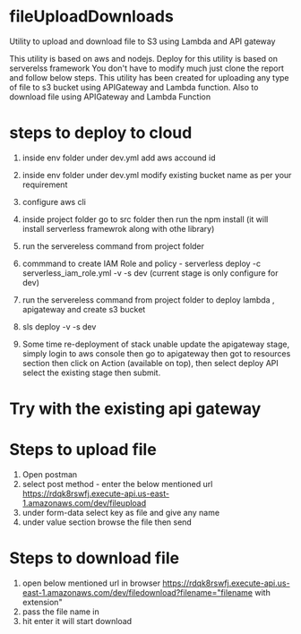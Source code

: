 # fileUploadDownloads
 Utility to upload and download file to S3 using Lambda and API gateway

This utility is based on aws and nodejs.
Deploy for this utility is based on serverelss framework
You don't have to modify much just clone the report and follow below steps.
This utility has been created for uploading any type of file to s3 bucket using APIGateway and Lambda function.
Also to download file using APIGateway and Lambda Function

 # steps to deploy to cloud

 1. inside env folder under dev.yml add aws accound id
 2. inside env folder under dev.yml modify existing bucket name as per your requirement
 3. configure aws cli
 4. inside project folder go to src folder then run the npm install (it will install serverless framewrok along with othe library)
 5. run the servereless command from project folder
 6. commmand to create IAM Role and policy - serverless deploy -c serverless_iam_role.yml -v -s dev  (current stage is only configure for dev)
 7. run the servereless command from project folder to deploy lambda , apigateway and create s3 bucket
 8. sls deploy -v -s dev

 9. Some time re-deployment of stack unable update the apigateway stage, simply login to aws console then go to apigateway then got to resources section then click on Action (available on top), then select deploy API
 select the existing stage then submit.


# Try with the existing api gateway
# Steps to upload file 
1. Open postman
2. select post method - enter the below mentioned url
    https://rdqk8rswfj.execute-api.us-east-1.amazonaws.com/dev/fileupload
3. under form-data select key as file and give any name
4. under value section browse the file then send

# Steps to download file 
1. open below mentioned url in browser
    https://rdqk8rswfj.execute-api.us-east-1.amazonaws.com/dev/filedownload?filename="filename with extension"
2. pass the file name in <file name>
3. hit enter it will start download

 
  

